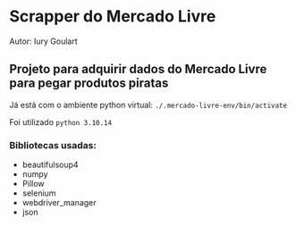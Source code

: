 # Scrapper do Mercado Livre
Autor: Iury Goulart

## Projeto para adquirir dados do Mercado Livre para pegar produtos piratas

Já está com o ambiente python virtual: `./.mercado-livre-env/bin/activate`

Foi utilizado `python 3.10.14` 

### Bibliotecas usadas:
- beautifulsoup4
- numpy
- Pillow
- selenium
- webdriver_manager
- json
